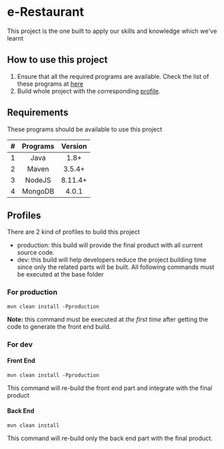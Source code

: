 # e-Restaurant
This project is the one built to apply our skills and knowledge which we've learnt

## How to use this project
1. Ensure that all the required programs are available. Check the list of these programs at [here](https://github.com/cimela/e-restaurant/blob/master/README.md#requirements)
2. Build whole project with the corresponding [profile](https://github.com/cimela/e-restaurant/blob/master/README.md#profiles).


## Requirements
These programs should be available to use this project  

| #     | Programs | Version |
| :---: | :------: | :-----: |
| 1     | Java     | 1.8+    |
| 2     | Maven    | 3.5.4+  |
| 3     | NodeJS   | 8.11.4+ |
| 4     | MongoDB  | 4.0.1   |


## Profiles
There are 2 kind of profiles to build this project
+ production: this build will provide the final product with all current source code.
+ dev: this build will help developers reduce the project building time since only the related parts will be built.
All following commands must be executed at the base folder

### For production
```
mvn clean install -Pproduction
```
**Note:** this command must be executed at *the first time* after getting the code to generate the front end build.

### For dev
#### Front End
```
mvn clean install -Pproduction
```
This command will re-build the front end part and integrate with the final product

#### Back End
```
mvn clean install
```
This command will re-build only the back end part with the final product.
